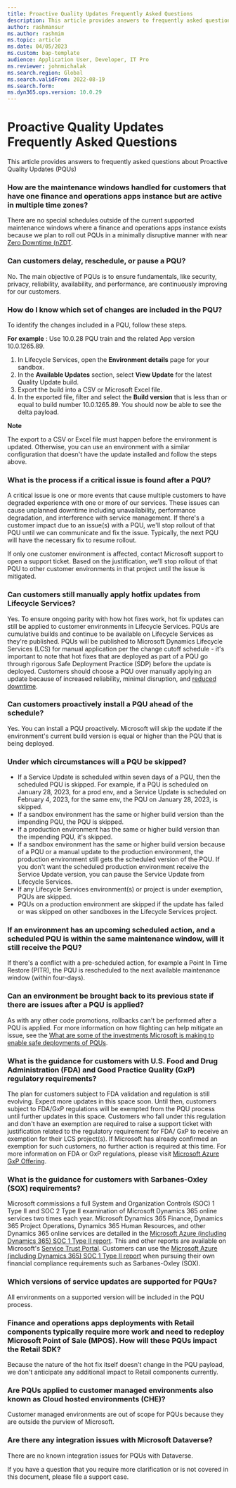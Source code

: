 ```yaml
---
title: Proactive Quality Updates Frequently Asked Questions
description: This article provides answers to frequently asked questions about Proactive Quality Updates (PQUs) 
author: rashmansur
ms.author: rashmim
ms.topic: article
ms.date: 04/05/2023
ms.custom: bap-template
audience: Application User, Developer, IT Pro
ms.reviewer: johnmichalak
ms.search.region: Global
ms.search.validFrom: 2022-08-19
ms.search.form:
ms.dyn365.ops.version: 10.0.29
---
```


# Proactive Quality Updates Frequently Asked Questions

This article provides answers to frequently asked questions about Proactive Quality Updates (PQUs)

### How are the maintenance windows handled for customers that have one finance and operations apps instance but are active in multiple time zones?

There are no special schedules outside of the current supported maintenance windows where a finance and operations apps instance exists because we plan to roll out PQUs in a minimally disruptive manner with near [Zero Downtime (nZDT](/dynamics365/fin-ops-core/dev-itpro/deployment/plannedmaintenance-selfservice.md#what-does-near-zero-downtime-maintenance-mean).

### Can customers delay, reschedule, or pause a PQU?

No. The main objective of PQUs is to ensure fundamentals, like security, privacy, reliability, availability, and performance, are continuously improving for our customers.

### How do I know which set of changes are included in the PQU?

To identify the changes included in a PQU, follow these steps.

**For example** : Use 10.0.28 PQU train and the related App version 10.0.1265.89.

1. In Lifecycle Services, open the  **Environment details**  page for your sandbox.
2. In the  **Available Updates**  section, select  **View Update**  for the latest Quality Update build.
3. Export the build into a CSV or Microsoft Excel file.
4. In the exported file, filter and select the  **Build version**  that is less than or equal to build number 10.0.1265.89. You should now be able to see the delta payload.

  **Note**

The export to a CSV or Excel file must happen before the environment is updated. Otherwise, you can use an environment with a similar configuration that doesn't have the update installed and follow the steps above.

### What is the process if a critical issue is found after a PQU?

A critical issue is one or more events that cause multiple customers to have degraded experience with one or more of our services. These issues can cause unplanned downtime including unavailability, performance degradation, and interference with service management. If there's a customer impact due to an issue(s) with a PQU, we'll stop rollout of that PQU until we can communicate and fix the issue. Typically, the next PQU will have the necessary fix to resume rollout.

If only one customer environment is affected, contact Microsoft support to open a support ticket. Based on the justification, we'll stop rollout of that PQU to other customer environments in that project until the issue is mitigated.

### Can customers still manually apply hotfix updates from Lifecycle Services?

Yes. To ensure ongoing parity with how hot fixes work, hot fix updates can still be applied to customer environments in Lifecycle Services. PQUs are cumulative builds and continue to be available on Lifecycle Services as they're published. PQUs will be published to Microsoft Dynamics Lifecycle Services (LCS) for manual application per the change cutoff schedule - it's important to note that hot fixes that are deployed as part of a PQU go through rigorous Safe Deployment Practice (SDP) before the update is deployed. Customers should choose a PQU over manually applying an update because of increased reliability, minimal disruption, and [reduced downtime](/dynamics365/fin-ops-core/dev-itpro/deployment/plannedmaintenance-selfservice.md#what-does-near-zero-downtime-maintenance-mean).

### Can customers proactively install a PQU ahead of the schedule?

Yes. You can install a PQU proactively. Microsoft will skip the update if the environment's current build version is equal or higher than the PQU that is being deployed.

### Under which circumstances will a PQU be skipped?

- If a Service Update is scheduled within seven days of a PQU, then the scheduled PQU is skipped. For example, if a PQU is scheduled on January 28, 2023, for a prod env, and a Service Update is scheduled on February 4, 2023, for the same env, the PQU on January 28, 2023, is skipped.
- If a sandbox environment has the same or higher build version than the impending PQU, the PQU is skipped.
- If a production environment has the same or higher build version than the impending PQU, it's skipped.
- If a sandbox environment has the same or higher build version because of a PQU or a manual update to the production environment, the production environment still gets the scheduled version of the PQU. If you don't want the scheduled production environment receive the Service Update version, you can pause the Service Update from Lifecycle Services. 
- If any Lifecycle Services environment(s) or project is under exemption, PQUs are skipped.
- PQUs on a production environment are skipped if the update has failed or was skipped on other sandboxes in the Lifecycle Services project.

### If an environment has an upcoming scheduled action, and a scheduled PQU is within the same maintenance window, will it still receive the PQU?

If there's a conflict with a pre-scheduled action, for example a Point In Time Restore (PITR), the PQU is rescheduled to the next available maintenance window (within four-days).

### Can an environment be brought back to its previous state if there are issues after a PQU is applied?

As with any other code promotions, rollbacks can't be performed after a PQU is applied. For more information on how flighting can help mitigate an issue, see the [What are some of the investments Microsoft is making to enable safe deployments of PQUs](quality-updates.md#what-are-some-of-the-investments-microsoft-is-making-to-enable-safe-deployments-of-pqus).

### What is the guidance for customers with U.S. Food and Drug Administration (FDA) and Good Practice Quality (GxP) regulatory requirements?

The plan for customers subject to FDA validation and regulation is still evolving. Expect more updates in this space soon. Until then, customers subject to FDA/GxP regulations will be exempted from the PQU process until further updates in this space. Customers who fall under this regulation and don't have an exemption are required to raise a support ticket with justification related to the regulatory requirement for FDA/ GxP to receive an exemption for their LCS project(s). If Microsoft has already confirmed an exemption for such customers, no further action is required at this time. For more information on FDA or GxP regulations, please visit [Microsoft Azure GxP Offering](/azure/compliance/offerings/offering-gxp.md).

### What is the guidance for customers with Sarbanes-Oxley (SOX) requirements?

Microsoft commissions a full System and Organization Controls (SOC) 1 Type II and SOC 2 Type II examination of Microsoft Dynamics 365 online services two times each year. Microsoft Dynamics 365 Finance, Dynamics 365 Project Operations, Dynamics 365 Human Resources, and other Dynamics 365 online services are detailed in the [Microsoft Azure (including Dynamics 365) SOC 1 Type II report](https://servicetrust.microsoft.com/viewpage/SOC).  This and other reports are available on Microsoft's [Service Trust Portal](https://nam06.safelinks.protection.outlook.com/?url=https%3A%2F%2Fservicetrust.microsoft.com%2F&data=05%7C01%7Caleahy%40microsoft.com%7C44feaa9ec199455e1b0608db0e0ecd83%7C72f988bf86f141af91ab2d7cd011db47%7C1%7C0%7C638119228989631258%7CUnknown%7CTWFpbGZsb3d8eyJWIjoiMC4wLjAwMDAiLCJQIjoiV2luMzIiLCJBTiI6Ik1haWwiLCJXVCI6Mn0%3D%7C3000%7C%7C%7C&sdata=OjXKP%2FxofSNwS1fzIZirt3M96YjFbVdv2vWog%2FjTDmI%3D&reserved=0). Customers can use the [Microsoft Azure (including Dynamics 365) SOC 1 Type II report](https://servicetrust.microsoft.com/viewpage/SOC) when pursuing their own financial compliance requirements such as Sarbanes-Oxley (SOX).

### Which versions of service updates are supported for PQUs?

All environments on a supported version will be included in the PQU process.

### Finance and operations apps deployments with Retail components typically require more work and need to redeploy Microsoft Point of Sale (MPOS). How will these PQUs impact the Retail SDK?

Because the nature of the hot fix itself doesn't change in the PQU payload, we don't anticipate any additional impact to Retail components currently.

### Are PQUs applied to customer managed environments also known as Cloud hosted environments (CHE)?

Customer managed environments are out of scope for PQUs because they are outside the purview of Microsoft.

### Are there any integration issues with Microsoft Dataverse?

There are no known integration issues for PQUs with Dataverse.

If you have a question that you require more clarification or is not covered in this document, please file a support case.
